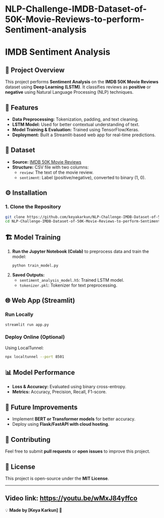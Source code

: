 # NLP-Challenge-IMDB-Dataset-of-50K-Movie-Reviews-to-perform-Sentiment-analysis

# IMDB Sentiment Analysis

## 📌 Project Overview
This project performs **Sentiment Analysis** on the **IMDB 50K Movie Reviews** dataset using **Deep Learning (LSTM)**. It classifies reviews as **positive** or **negative** using Natural Language Processing (NLP) techniques.

## 🚀 Features
- **Data Preprocessing:** Tokenization, padding, and text cleaning.
- **LSTM Model:** Used for better contextual understanding of text.
- **Model Training & Evaluation:** Trained using TensorFlow/Keras.
- **Deployment:** Built a Streamlit-based web app for real-time predictions.

## 📂 Dataset
- **Source:** [IMDB 50K Movie Reviews](https://www.kaggle.com/datasets/lakshmi25npathi/imdb-dataset-of-50k-movie-reviews)
- **Structure:** CSV file with two columns:
  - `review`: The text of the movie review.
  - `sentiment`: Label (positive/negative), converted to binary (1, 0).

## ⚙️ Installation
### **1. Clone the Repository**
```bash
git clone https://github.com/keyakarkun/NLP-Challenge-IMDB-Dataset-of-50K-Movie-Reviews-to-perform-Sentiment-analysis
cd NLP-Challenge-IMDB-Dataset-of-50K-Movie-Reviews-to-perform-Sentiment-analysis
```

## 🏗️ Model Training
1. **Run the Jupyter Notebook (Colab)** to preprocess data and train the model:
   ```bash
   python train_model.py
   ```
2. **Saved Outputs:**
   - `sentiment_analysis_model.h5`: Trained LSTM model.
   - `tokenizer.pkl`: Tokenizer for text preprocessing.

## 🌐 Web App (Streamlit)
### **Run Locally**
```bash
streamlit run app.py
```
### **Deploy Online (Optional)**
Using LocalTunnel:
```bash
npx localtunnel --port 8501
```

## 📊 Model Performance
- **Loss & Accuracy:** Evaluated using binary cross-entropy.
- **Metrics:** Accuracy, Precision, Recall, F1-score.

## 🔮 Future Improvements
- Implement **BERT or Transformer models** for better accuracy.
- Deploy using **Flask/FastAPI with cloud hosting**.

## 🤝 Contributing
Feel free to submit **pull requests** or **open issues** to improve this project.

## 📜 License
This project is open-source under the **MIT License**.

---

## Video link: https://youtu.be/wMxJ84yffco
💡 **Made by [Keya Karkun]** 🚀

